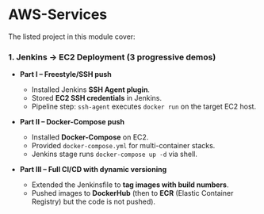 # AWS-Services

The listed project in this module cover:

### **1. Jenkins → EC2 Deployment (3 progressive demos)**
- **Part I – Freestyle/SSH push**  
  - Installed Jenkins **SSH Agent plugin**.  
  - Stored **EC2 SSH credentials** in Jenkins.  
  - Pipeline step: `ssh-agent` executes `docker run` on the target EC2 host.  

- **Part II – Docker-Compose push**  
  - Installed **Docker-Compose** on EC2.  
  - Provided `docker-compose.yml` for multi-container stacks.  
  - Jenkins stage runs `docker-compose up -d` via shell.  

- **Part III – Full CI/CD with dynamic versioning**  
  - Extended the Jenkinsfile to **tag images with build numbers**.  
  - Pushed images to **DockerHub** (then to **ECR** (Elastic Container Registry) but the code is not pushed).  
